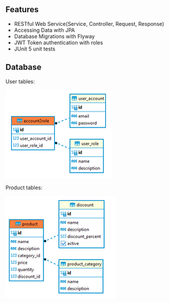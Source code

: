 ## Features
* RESTful Web Service(Service, Controller, Request, Response)
* Accessing Data with JPA
* Database Migrations with Flyway
* JWT Token authentication with roles
* JUnit 5 unit tests
## Database
User tables: 

![user tables](./user.png)

Product tables: 

![product tables](./product.png)
